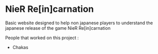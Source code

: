 # NieR Re[in]carnation
Basic website designed to help non japanese players to understand the japanese release of the game NieR Re[in]carnation

People that worked on this project :
- Chakas
